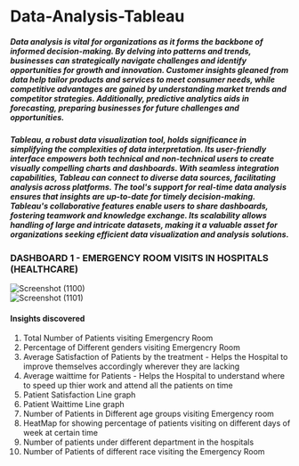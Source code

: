 # Data-Analysis-Tableau

##### Data analysis is vital for organizations as it forms the backbone of informed decision-making. By delving into patterns and trends, businesses can strategically navigate challenges and identify opportunities for growth and innovation. Customer insights gleaned from data help tailor products and services to meet consumer needs, while competitive advantages are gained by understanding market trends and competitor strategies. Additionally, predictive analytics aids in forecasting, preparing businesses for future challenges and opportunities.

##### Tableau, a robust data visualization tool, holds significance in simplifying the complexities of data interpretation. Its user-friendly interface empowers both technical and non-technical users to create visually compelling charts and dashboards. With seamless integration capabilities, Tableau can connect to diverse data sources, facilitating analysis across platforms. The tool's support for real-time data analysis ensures that insights are up-to-date for timely decision-making. Tableau's collaborative features enable users to share dashboards, fostering teamwork and knowledge exchange. Its scalability allows handling of large and intricate datasets, making it a valuable asset for organizations seeking efficient data visualization and analysis solutions.

### DASHBOARD 1 - EMERGENCY ROOM VISITS IN HOSPITALS (HEALTHCARE)

![Screenshot (1100)](https://github.com/mayuriyerande/Data-Analysis-Tableau/assets/100609372/250727d4-fb5b-4c2e-98c8-22984b0accae)
<br>
![Screenshot (1101)](https://github.com/mayuriyerande/Data-Analysis-Tableau/assets/100609372/da4467d2-e5e6-4405-916a-8471b57ebfdb)

#### Insights discovered
1. Total Number of Patients visiting Emergencry Room
2. Percentage of Different genders visiting Emergencry Room
3. Average Satisfaction of  Patients by the treatment - Helps the Hospital to improve themselves accordingly wherever they are lacking
4. Average waittime for Patients - Helps the Hospital to understand where to speed up thier work and attend all the patients on time
5. Patient Satisfaction Line graph
6. Patient Waittime Line graph
7. Number of Patients in Different age groups  visiting Emergency room
8. HeatMap for showing percentage of patients visiting on different days of week at certain time
9. Number of patients under different department in the hospitals
10. Number of Patients of different race visiting the Emergency Room
